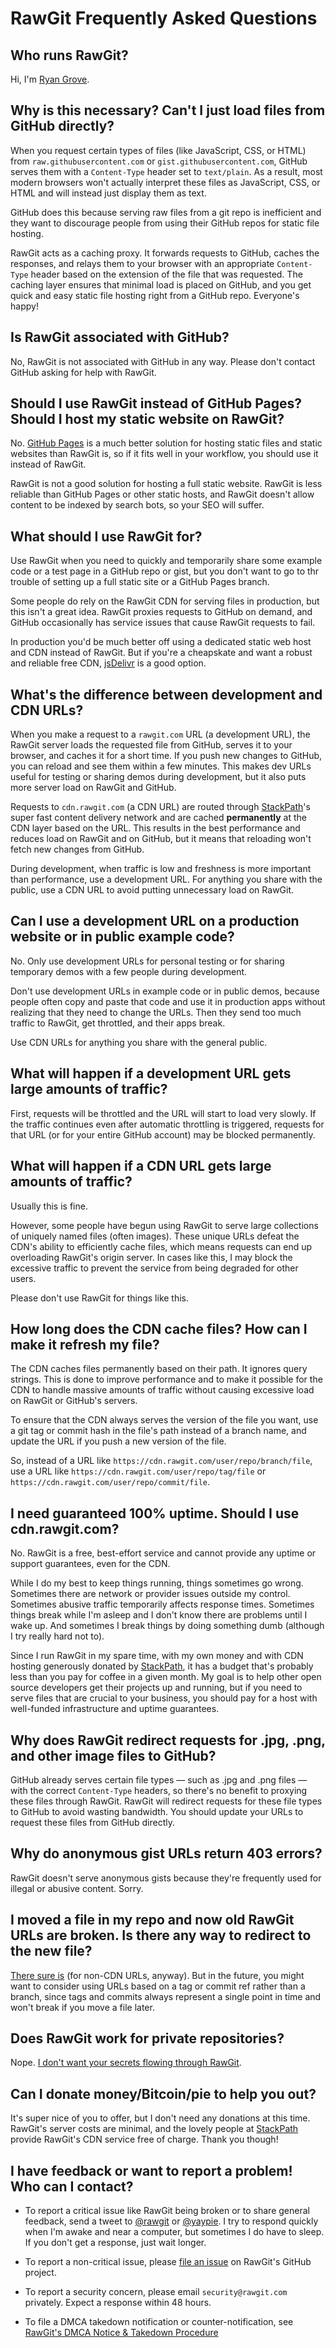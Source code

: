 # RawGit Frequently Asked Questions

## Who runs RawGit?

Hi, I'm [Ryan Grove](http://wonko.com/).

## Why is this necessary? Can't I just load files from GitHub directly?

When you request certain types of files (like JavaScript, CSS, or HTML) from `raw.githubusercontent.com` or `gist.githubusercontent.com`, GitHub serves them with a `Content-Type` header set to `text/plain`. As a result, most modern browsers won't actually interpret these files as JavaScript, CSS, or HTML and will instead just display them as text.

GitHub does this because serving raw files from a git repo is inefficient and they want to discourage people from using their GitHub repos for static file hosting.

RawGit acts as a caching proxy. It forwards requests to GitHub, caches the responses, and relays them to your browser with an appropriate `Content-Type` header based on the extension of the file that was requested. The caching layer ensures that minimal load is placed on GitHub, and you get quick and easy static file hosting right from a GitHub repo. Everyone's happy!

## Is RawGit associated with GitHub?

No, RawGit is not associated with GitHub in any way. Please don't contact GitHub asking for help with RawGit.

## Should I use RawGit instead of GitHub Pages? Should I host my static website on RawGit?

No. [GitHub Pages](https://pages.github.com/) is a much better solution for hosting static files and static websites than RawGit is, so if it fits well in your workflow, you should use it instead of RawGit.

RawGit is not a good solution for hosting a full static website. RawGit is less reliable than GitHub Pages or other static hosts, and RawGit doesn't allow content to be indexed by search bots, so your SEO will suffer.

## What should I use RawGit for?

Use RawGit when you need to quickly and temporarily share some example code or a test page in a GitHub repo or gist, but you don't want to go to thr trouble of setting up a full static site or a GitHub Pages branch.

Some people do rely on the RawGit CDN for serving files in production, but this isn't a great idea. RawGit proxies requests to GitHub on demand, and GitHub occasionally has service issues that cause RawGit requests to fail.

In production you'd be much better off using a dedicated static web host and CDN instead of RawGit. But if you're a cheapskate and want a robust and reliable free CDN, [jsDelivr](https://www.jsdelivr.com/) is a good option.

## What's the difference between development and CDN URLs?

When you make a request to a `rawgit.com` URL (a development URL), the RawGit server loads the requested file from GitHub, serves it to your browser, and caches it for a short time. If you push new changes to GitHub, you can reload and see them within a few minutes. This makes dev URLs useful for testing or sharing demos during development, but it also puts more server load on RawGit and GitHub.

Requests to `cdn.rawgit.com` (a CDN URL) are routed through [StackPath](https://stackpath.com/)'s super fast content delivery network and are cached **permanently** at the CDN layer based on the URL. This results in the best performance and reduces load on RawGit and on GitHub, but it means that reloading won't fetch new changes from GitHub.

During development, when traffic is low and freshness is more important than performance, use a development URL. For anything you share with the public, use a CDN URL to avoid putting unnecessary load on RawGit.

## Can I use a development URL on a production website or in public example code?

No. Only use development URLs for personal testing or for sharing temporary demos with a few people during development.

Don't use development URLs in example code or in public demos, because people often copy and paste that code and use it in production apps without realizing that they need to change the URLs. Then they send too much traffic to RawGit, get throttled, and their apps break.

Use CDN URLs for anything you share with the general public.

## What will happen if a development URL gets large amounts of traffic?

First, requests will be throttled and the URL will start to load very slowly. If the traffic continues even after automatic throttling is triggered, requests for that URL (or for your entire GitHub account) may be blocked permanently.

## What will happen if a CDN URL gets large amounts of traffic?

Usually this is fine.

However, some people have begun using RawGit to serve large collections of uniquely named files (often images). These unique URLs defeat the CDN's ability to efficiently cache files, which means requests can end up overloading RawGit's origin server. In cases like this, I may block the excessive traffic to prevent the service from being degraded for other users.

Please don't use RawGit for things like this.

## How long does the CDN cache files? How can I make it refresh my file?

The CDN caches files permanently based on their path. It ignores query strings. This is done to improve performance and to make it possible for the CDN to handle massive amounts of traffic without causing excessive load on RawGit or GitHub's servers.

To ensure that the CDN always serves the version of the file you want, use a git tag or commit hash in the file's path instead of a branch name, and update the URL if you push a new version of the file.

So, instead of a URL like `https://cdn.rawgit.com/user/repo/branch/file`, use a URL like `https://cdn.rawgit.com/user/repo/tag/file` or `https://cdn.rawgit.com/user/repo/commit/file`.

## I need guaranteed 100% uptime. Should I use cdn.rawgit.com?

No. RawGit is a free, best-effort service and cannot provide any uptime or support guarantees, even for the CDN.

While I do my best to keep things running, things sometimes go wrong. Sometimes there are network or provider issues outside my control. Sometimes abusive traffic temporarily affects response times. Sometimes things break while I'm asleep and I don't know there are problems until I wake up. And sometimes I break things by doing something dumb (although I try really hard not to).

Since I run RawGit in my spare time, with my own money and with CDN hosting generously donated by [StackPath](https://stackpath.com/), it has a budget that's probably less than you pay for coffee in a given month. My goal is to help other open source developers get their projects up and running, but if you need to serve files that are crucial to your business, you should pay for a host with well-funded infrastructure and uptime guarantees.

## Why does RawGit redirect requests for .jpg, .png, and other image files to GitHub?

GitHub already serves certain file types — such as .jpg and .png files — with the correct `Content-Type` headers, so there's no benefit to proxying these files through RawGit. RawGit will redirect requests for these file types to GitHub to avoid wasting bandwidth. You should update your URLs to request these files from GitHub directly.

## Why do anonymous gist URLs return 403 errors?

RawGit doesn't serve anonymous gists because they're frequently used for illegal or abusive content. Sorry.

## I moved a file in my repo and now old RawGit URLs are broken. Is there any way to redirect to the new file?

[There sure is](https://github.com/rgrove/rawgit/wiki/How-to-redirect-a-RawGit-URL-to-another-URL-or-GitHub-file) (for non-CDN URLs, anyway). But in the future, you might want to consider using URLs based on a tag or commit ref rather than a branch, since tags and commits always represent a single point in time and won't break if you move a file later.

## Does RawGit work for private repositories?

Nope. [I don't want your secrets flowing through RawGit](https://github.com/rgrove/rawgit/issues/62).

## Can I donate money/Bitcoin/pie to help you out?

It's super nice of you to offer, but I don't need any donations at this time. RawGit's server costs are minimal, and the lovely people at [StackPath](https://stackpath.com/) provide RawGit's CDN service free of charge. Thank you though!

## I have feedback or want to report a problem! Who can I contact?

-   To report a critical issue like RawGit being broken or to share general feedback, send a tweet to [@rawgit](https://twitter.com/rawgit) or [@yaypie](https://twitter.com/yaypie). I try to respond quickly when I'm awake and near a computer, but sometimes I do have to sleep. If you don't get a response, just wait longer.

-   To report a non-critical issue, please [file an issue](https://github.com/rgrove/rawgit/issues) on RawGit's GitHub project.

-   To report a security concern, please email `security@rawgit.com` privately. Expect a response within 48 hours.

-   To file a DMCA takedown notification or counter-notification, see [RawGit's DMCA Notice & Takedown Procedure](DMCA.md)
